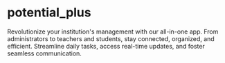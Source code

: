 # potential_plus

Revolutionize your institution's management with our all-in-one app. From administrators to teachers and students, stay connected, organized, and efficient. Streamline daily tasks, access real-time updates, and foster seamless communication.
